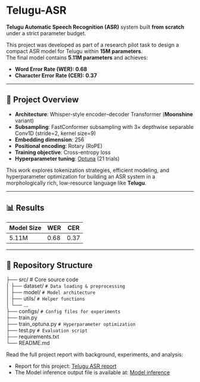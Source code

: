 # Telugu-ASR

**Telugu Automatic Speech Recognition (ASR)** system built **from scratch** under a strict parameter budget.

This project was developed as part of a research pilot task to design a compact ASR model for Telugu within **15M parameters**.  
The final model contains **5.11M parameters** and achieves:

- **Word Error Rate (WER): 0.68**  
- **Character Error Rate (CER): 0.37**

---

## 📄 Project Overview

- **Architecture**: Whisper-style encoder–decoder Transformer (**Moonshine** variant)  
- **Subsampling**: FastConformer subsampling with 3× depthwise separable Conv1D (stride=2, kernel size=9)  
- **Embedding dimension**: 256  
- **Positional encoding**: Rotary (RoPE)  
- **Training objective**: Cross-entropy loss  
- **Hyperparameter tuning**: [Optuna](https://optuna.org/) (21 trials)  

This work explores tokenization strategies, efficient modeling, and hyperparameter optimization for building an ASR system in a morphologically rich, low-resource language like **Telugu**.

---
## 📊 Results

| Model Size | WER  | CER  |
|------------|------|------|
| 5.11M      | 0.68 | 0.37 |  
---

## 📂 Repository Structure


├── src/ # Core source code \
│ ├── dataset/ `# Data loading & preprocessing` \
│ ├── model/ `# Model architecture` \
│ ├── utils/ `# Helper functions` \
│ └── ... \
├── configs/ `# Config files for experiments` \
├── train.py \
├── train_optuna.py `# Hyperparameter optimization` \
├── test.py `# Evaluation script` \
├── requirements.txt \
└── README.md


Read the full project report with background, experiments, and analysis:
- Report for this project: [Telugu ASR report](https://api.wandb.ai/links/ondevicevoice/4cbmfkpm) 
- The Model inference output file is available at: [Model inference](https://github.com/HemanthSai7/Telugu-ASR/blob/main/data/logs/model/2025-09-04/output.tsv)


